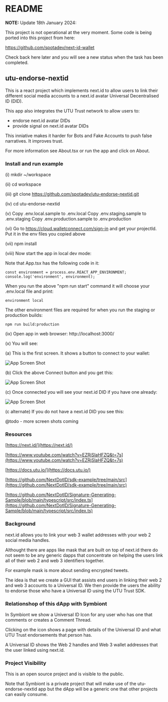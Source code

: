 # README

**NOTE:** Update 18th January 2024:

This project is not operational at the very moment. Some code is being ported into this project from here:

https://github.com/spotadev/next-id-wallet

Check back here later and you will see a new status when the task has been completed.


## utu-endorse-nextid

This is a react project which implements next.id to allow users to link their different social 
media accounts to a next.id avatar Universal Decentralised ID (DID).

This app also integrates the UTU Trust network to allow users to: 

- endorse next.id avatar DIDs
- provide signal on next.id avatar DIDs

This inniative makes it harder for Bots and Fake Accounts to push false narratives.  It improves 
trust.

For more information see About.tsx or run the app and click on About.


### Install and run example

(i) mkdir ~/workspace

(ii) cd workspace

(iii) git clone https://github.com/spotadev/utu-endorse-nextid.git

(iv) cd utu-endorse-nextid

(v) Copy .env.local.sample to .env.local
    Copy .env.staging.sample to .env.staging
    Copy .env.production.sample to .env.production

(vi) Go to https://cloud.walletconnect.com/sign-in and get your projectId.  Put it in the env files you copied above

(vii) npm install

(viii) Now start the app in local dev mode:

  Note that App.tsx has the following code in it:

    const environment = process.env.REACT_APP_ENVIRONMENT;
    console.log('environment', environment);

  When you run the above "npm run start" command it will choose your .env.local file and print:

    environment local

  The other environment files are required for when you run the staging or production builds:

    npm run build:production

(ix) Open app in web browser:  http://localhost:3000/

(x) You will see:

(a) This is the first screen.  It shows a button to connect to your wallet: 

![App Screen Shot](docimages/step_1.png)  

(b) Click the above Connect button and you get this:

![App Screen Shot](docimages/step_2.png)  

(c) Once connected you will see your next.id DID if you have one already:

![App Screen Shot](docimages/step_3a.png)  

(c alternate) If you do not have a next.id DID you see this:

@todo - more screen shots coming


 ### Resources

  [https://next.id/](https://next.id/)

  [https://www.youtube.com/watch?v=EZRjSlaHFZQ&t=7s](https://www.youtube.com/watch?v=EZRjSlaHFZQ&t=7s)

  [https://docs.utu.io/](https://docs.utu.io/)

  [https://github.com/NextDotID/sdk-example/tree/main/src](https://github.com/NextDotID/sdk-example/tree/main/src)

  [https://github.com/NextDotID/Signature-Generating-Sample/blob/main/typescript/src/index.ts](https://github.com/NextDotID/Signature-Generating-Sample/blob/main/typescript/src/index.ts)


### Background

next.id allows you to link your web 3 wallet addresses with your web 2 social media handles.

Althought there are apps like mask that are built on top of next.id there do not seem to be any
generic dapps that concentrate on helping the users link all of their web 2 and web 3 identifiers
together.

For example mask is more about sending encrypted tweets.

The idea is that we create a GUI that assists end users in linking their web 2 and web 3 accounts 
to a Universal ID.  We then provide the users the ability to endorse those who have a Universal 
ID using the UTU Trust SDK.

### Relationshop of this dApp with Symbiont

In Symbiont we show a Universal ID Icon for any user who has one that comments or creates a 
Comment Thread.

Clicking on the icon shows a page with details of the Universal ID and what UTU Trust endorsements 
that person has.

A Universal ID shows the Web 2 handles and Web 3 wallet addresses that the user linked using 
next.id.


### Project Visibility

This is an open source project and is visible to the public.  

Note that Symbiont is a private project that will make use of the utu-endorse-nextid app but the 
dApp will be a generic one that other projects can easily consume.